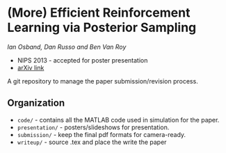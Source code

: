 (More) Efficient Reinforcement Learning via Posterior Sampling
==========================
*Ian Osband, Dan Russo and Ben Van Roy*

- NIPS 2013 - accepted for poster presentation
- [arXiv link](http://arxiv.org/abs/1306.0940)


A git repository to manage the paper submission/revision process.

## Organization

- `code/` - contains all the MATLAB code used in simulation for the paper.
- `presentation/` - posters/slideshows for presentation.
- `submission/` - keep the final pdf formats for camera-ready.
- `writeup/` - source .tex and place the write the paper
